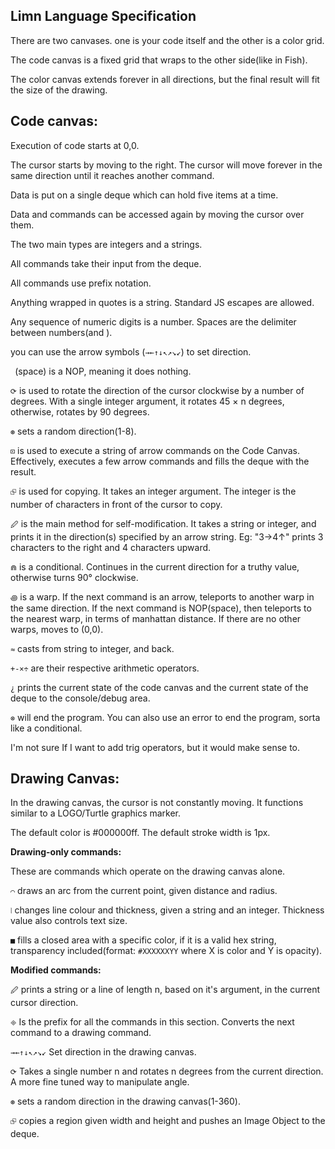 ## Limn Language Specification

There are two canvases. one is your code itself and the other is a color grid.

The code canvas is a fixed grid that wraps to the other side(like in Fish).

The color canvas extends forever in all directions, but the final result will fit the size of the drawing.

## Code canvas:

Execution of code starts at 0,0.

The cursor starts by moving to the right. The cursor will move forever in the same direction until it reaches another command.

Data is put on a single deque which can hold five items at a time.

Data and commands can be accessed again by moving the cursor over them.

The two main types are integers and a strings.

All commands take their input from the deque.

All commands use prefix notation.

Anything wrapped in quotes is a string. Standard JS escapes are allowed.

Any sequence of numeric digits is a number. Spaces are the delimiter between numbers(and ).

you can use the arrow symbols (`→←↑↓↖↗↘↙`) to set direction.

` `(space) is a NOP, meaning it does nothing.

`⟳` is used to rotate the direction of the cursor clockwise by a number of degrees. With a single integer argument, it rotates 45 × n degrees, otherwise, rotates by 90 degrees.

`⊛` sets a random direction(1-8).

`⊡` is used to execute a string of arrow commands on the Code Canvas. Effectively, executes a few arrow commands and fills the deque with the result.

`⮺` is used for copying. It takes an integer argument. The integer is the number of characters in front of the cursor to copy.

`🖉` is the main method for self-modification. It takes a string or integer, and prints it in the direction(s) specified by an arrow string.
Eg: "3→4↑" prints 3 characters to the right and 4 characters upward.

`⋒` is a conditional. Continues in the current direction for a truthy value, otherwise turns 90&deg; clockwise.

`꩜` is a warp. If the next command is an arrow, teleports to another warp in the same direction. If the next command is NOP(space), then teleports to the nearest warp, in terms of manhattan distance. If there are no other warps, moves to (0,0).

`≈` casts from string to integer, and back.

`+-×÷` are their respective arithmetic operators.

`¿` prints the current state of the code canvas and the current state of the deque to the console/debug area.

`⊗` will end the program. You can also use an error to end the program, sorta like a conditional.

I'm not sure If I want to add trig operators, but it would make sense to.

## Drawing Canvas:

In the drawing canvas, the cursor is not constantly moving. It functions similar to a LOGO/Turtle graphics marker.

The default color is #000000ff.
The default stroke width is 1px. 

**Drawing-only commands:**

These are commands which operate on the drawing canvas alone.

`⌒` draws an arc from the current point, given distance and radius.

`⦚` changes line colour and thickness, given a string and an integer. Thickness value also controls text size.

`■` fills a closed area with a specific color, if it is a valid hex string, transparency included(format: `#XXXXXXYY` where X is color and Y is opacity).

**Modified commands:**

`🖉` prints a string or a line of length n, based on it's argument, in the current cursor direction.

`🞜` Is the prefix for all the commands in this section. Converts the next command to a drawing command.

`→←↑↓↖↗↘↙` Set direction in the drawing canvas.

`⟳` Takes a single number n and rotates n degrees from the current direction. A more fine tuned way to manipulate angle.

`⊛` sets a random direction in the drawing canvas(1-360).

`⮺` copies a region given width and height and pushes an Image Object to the deque.


